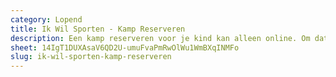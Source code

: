 ```yaml
---
category: Lopend
title: Ik Wil Sporten - Kamp Reserveren
description: Een kamp reserveren voor je kind kan alleen online. Om dat te doen heb je ook een 'Mijn Gent Profiel' nodig, wat voor extra drempel kan zorgen.
sheet: 14IgT1DUXAsaV6QD2U-umuFvaPmRwOlWu1WmBXqINMFo
slug: ik-wil-sporten-kamp-reserveren
---
```


